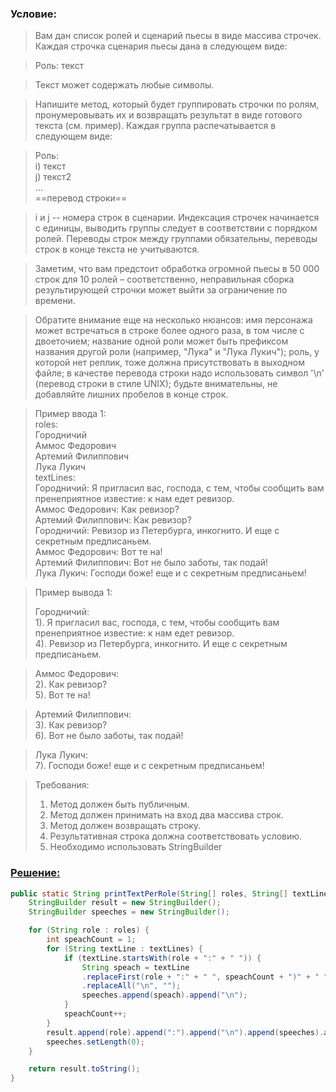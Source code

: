 ### Условие:
>Вам дан список ролей и сценарий пьесы в виде массива строчек. 
> Каждая строчка сценария пьесы дана в следующем виде:

>Роль: текст

>Текст может содержать любые символы.

>Напишите метод, который будет группировать строчки по ролям, пронумеровывать их
> и возвращать результат в виде готового текста (см. пример). Каждая группа
> распечатывается в следующем виде:

>Роль:  
i) текст  
j) текст2  
...  
==перевод строки==  

>i и j -- номера строк в сценарии. Индексация строчек начинается с единицы, выводить группы следует в соответствии с порядком ролей. Переводы строк между группами обязательны, переводы строк в конце текста не учитываются.

>Заметим, что вам предстоит обработка огромной пьесы в 50 000 строк для 10 ролей – соответственно, неправильная сборка результирующей строчки может выйти за ограничение по времени.

>Обратите внимание еще на несколько нюансов:
имя персонажа может встречаться в строке более одного раза, в том числе с двоеточием;
название одной роли может быть префиксом названия другой роли (например, "Лука" и "Лука Лукич");
роль, у которой нет реплик, тоже должна присутствовать в выходном файле;
в качестве перевода строки надо использовать символ '\n' (перевод строки в стиле UNIX);
будьте внимательны, не добавляйте лишних пробелов в конце строк.

>Пример ввода 1:  
roles:  
Городничий  
Аммос Федорович  
Артемий Филиппович  
Лука Лукич  
textLines:  
Городничий: Я пригласил вас, господа, с тем, чтобы сообщить вам пренеприятное известие: к нам едет ревизор.  
Аммос Федорович: Как ревизор?  
Артемий Филиппович: Как ревизор?  
Городничий: Ревизор из Петербурга, инкогнито. И еще с секретным предписаньем.  
Аммос Федорович: Вот те на!  
Артемий Филиппович: Вот не было заботы, так подай!  
Лука Лукич: Господи боже! еще и с секретным предписаньем!  

>Пример вывода 1:
> 
>Городничий:  
>1). Я пригласил вас, господа, с тем, чтобы сообщить вам пренеприятное известие: к нам едет ревизор.  
>4). Ревизор из Петербурга, инкогнито. И еще с секретным предписаньем.

>Аммос Федорович:  
> 2). Как ревизор?  
> 5). Вот те на!

>Артемий Филиппович:  
> 3). Как ревизор?  
> 6). Вот не было заботы, так подай!

>Лука Лукич:  
>7). Господи боже! еще и с секретным предписаньем!

>Требования:
>1. Метод должен быть публичным.
>2. Метод должен принимать на вход два массива строк.
>3. Метод должен возвращать строку.
>4. Результативная строка должна соответствовать уcловию.
>5. Необходимо использовать StringBuilder

### [Решение:]()
```java
public static String printTextPerRole(String[] roles, String[] textLines) {
    StringBuilder result = new StringBuilder();
    StringBuilder speeches = new StringBuilder();

    for (String role : roles) {
        int speachCount = 1;
        for (String textLine : textLines) {
            if (textLine.startsWith(role + ":" + " ")) {
                String speach = textLine
                .replaceFirst(role + ":" + " ", speachCount + ")" + " ")
                .replaceAll("\n", "");
                speeches.append(speach).append("\n");
            }
            speachCount++;
        }
        result.append(role).append(":").append("\n").append(speeches).append("\n");
        speeches.setLength(0);
    }

    return result.toString();
}
```